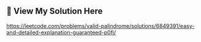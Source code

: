 ## 🔗 View My Solution Here
https://leetcode.com/problems/valid-palindrome/solutions/6849391/easy-and-detailed-explanation-guaranteed-p0fj/
